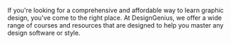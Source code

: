 If you're looking for a comprehensive and affordable way to learn graphic design, you've come to the right place. At DesignGenius, we offer a wide range of courses and resources that are designed to help you master any design software or style.